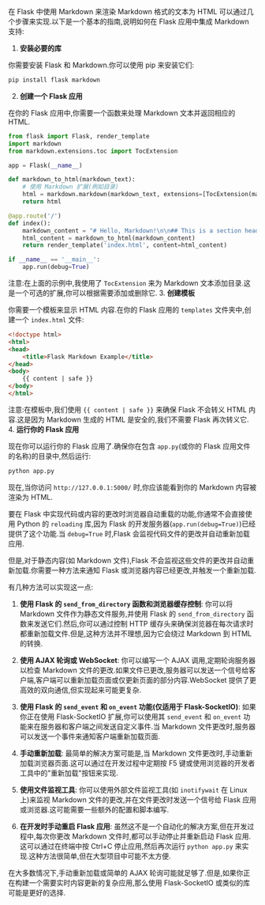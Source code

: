 在 Flask 中使用 Markdown 来渲染 Markdown 格式的文本为 HTML 可以通过几个步骤来实现.以下是一个基本的指南,说明如何在 Flask 应用中集成 Markdown 支持:

1. **安装必要的库**

你需要安装 Flask 和 Markdown.你可以使用 pip 来安装它们:


```bash
pip install flask markdown
```
2. **创建一个 Flask 应用**

在你的 Flask 应用中,你需要一个函数来处理 Markdown 文本并返回相应的 HTML.


```python
from flask import Flask, render_template
import markdown
from markdown.extensions.toc import TocExtension

app = Flask(__name__)

def markdown_to_html(markdown_text):
    # 使用 Markdown 扩展(例如目录)
    html = markdown.markdown(markdown_text, extensions=[TocExtension(marker='##')])
    return html

@app.route('/')
def index():
    markdown_content = "# Hello, Markdown!\n\n## This is a section header."
    html_content = markdown_to_html(markdown_content)
    return render_template('index.html', content=html_content)

if __name__ == '__main__':
    app.run(debug=True)
```
注意:在上面的示例中,我使用了 `TocExtension` 来为 Markdown 文本添加目录.这是一个可选的扩展,你可以根据需要添加或删除它.
3. **创建模板**

你需要一个模板来显示 HTML 内容.在你的 Flask 应用的 `templates` 文件夹中,创建一个 `index.html` 文件:


```html
<!doctype html>
<html>
<head>
    <title>Flask Markdown Example</title>
</head>
<body>
    {{ content | safe }}
</body>
</html>
```
注意:在模板中,我们使用 `{{ content | safe }}` 来确保 Flask 不会转义 HTML 内容.这是因为 Markdown 生成的 HTML 是安全的,我们不需要 Flask 再次转义它.
4. **运行你的 Flask 应用**

现在你可以运行你的 Flask 应用了.确保你在包含 `app.py`(或你的 Flask 应用文件的名称)的目录中,然后运行:


```bash
python app.py
```
现在,当你访问 `http://127.0.0.1:5000/` 时,你应该能看到你的 Markdown 内容被渲染为 HTML.

要在 Flask 中实现代码或内容的更改时浏览器自动重载的功能,你通常不会直接使用 Python 的 `reloading` 库,因为 Flask 的开发服务器(`app.run(debug=True)`)已经提供了这个功能.当 `debug=True` 时,Flask 会监视代码文件的更改并自动重新加载应用.

但是,对于静态内容(如 Markdown 文件),Flask 不会监视这些文件的更改并自动重新加载.你需要一种方法来通知 Flask 或浏览器内容已经更改,并触发一个重新加载.

有几种方法可以实现这一点:

1. **使用 Flask 的 `send_from_directory` 函数和浏览器缓存控制**:
   你可以将 Markdown 文件作为静态文件服务,并使用 Flask 的 `send_from_directory` 函数来发送它们.然后,你可以通过控制 HTTP 缓存头来确保浏览器在每次请求时都重新加载文件.但是,这种方法并不理想,因为它会绕过 Markdown 到 HTML 的转换.

2. **使用 AJAX 轮询或 WebSocket**:
   你可以编写一个 AJAX 调用,定期轮询服务器以检查 Markdown 文件的更改.如果文件已更改,服务器可以发送一个信号给客户端,客户端可以重新加载页面或仅更新页面的部分内容.WebSocket 提供了更高效的双向通信,但实现起来可能更复杂.

3. **使用 Flask 的 `send_event` 和 `on_event` 功能(仅适用于 Flask-SocketIO)**:
   如果你正在使用 Flask-SocketIO 扩展,你可以使用其 `send_event` 和 `on_event` 功能来在服务器和客户端之间发送自定义事件.当 Markdown 文件更改时,服务器可以发送一个事件来通知客户端重新加载页面.

4. **手动重新加载**:
   最简单的解决方案可能是,当 Markdown 文件更改时,手动重新加载浏览器页面.这可以通过在开发过程中定期按 F5 键或使用浏览器的开发者工具中的"重新加载"按钮来实现.

5. **使用文件监视工具**:
   你可以使用外部文件监视工具(如 `inotifywait` 在 Linux 上)来监视 Markdown 文件的更改,并在文件更改时发送一个信号给 Flask 应用或浏览器.这可能需要一些额外的配置和脚本编写.

6. **在开发时手动重启 Flask 应用**:
   虽然这不是一个自动化的解决方案,但在开发过程中,每次你更改 Markdown 文件时,都可以手动停止并重新启动 Flask 应用.这可以通过在终端中按 Ctrl+C 停止应用,然后再次运行 `python app.py` 来实现.这种方法很简单,但在大型项目中可能不太方便.

在大多数情况下,手动重新加载或简单的 AJAX 轮询可能就足够了.但是,如果你正在构建一个需要实时内容更新的复杂应用,那么使用 Flask-SocketIO 或类似的库可能是更好的选择.

